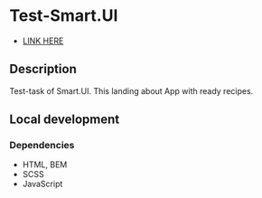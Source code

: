 # Test-Smart.UI

- [LINK HERE](https://romsmile.github.io/Test-Smart.UI/)

## Description

Test-task of Smart.UI. This landing about App with ready recipes. 

## Local development

### Dependencies
* HTML, BEM
* SCSS
* JavaScript
